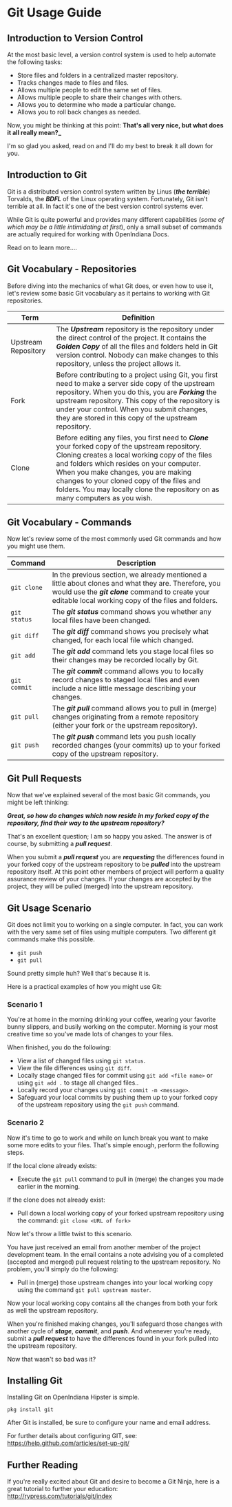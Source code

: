 # Git Usage Guide

## Introduction to Version Control

At the most basic level, a version control system is used to help automate the following tasks:

* Store files and folders in a centralized master repository.
* Tracks changes made to files and files.
* Allows multiple people to edit the same set of files.
* Allows multiple people to share their changes with others.
* Allows you to determine who made a particular change.
* Allows you to roll back changes as needed.

Now, you might be thinking at this point: **That's all very nice, but what does it all really mean?_**

I'm so glad you asked, read on and I'll do my best to break it all down for you.


## Introduction to Git

Git is a distributed version control system written by Linus (**_the terrible_**) Torvalds, the **_BDFL_** of the Linux operating system.
Fortunately, Git isn't terrible at all.
In fact it's one of the best version control systems ever.

While Git is quite powerful and provides many different capabilities (_some of which may be a little intimidating at first_), only a small subset of commands are actually required for working with OpenIndiana Docs.

Read on to learn more....


## Git Vocabulary - Repositories

Before diving into the mechanics of what Git does, or even how to use it, let's review some basic Git vocabulary as it pertains to working with Git repositories.


| Term | Definition
| --- | ---
| Upstream Repository | The **_Upstream_** repository is the repository under the direct control of the project. It contains the **_Golden Copy_** of all the files and folders held in Git version control. Nobody can make changes to this repository, unless the project allows it.
| Fork | Before contributing to a project using Git, you first need to make a server side copy of the upstream repository. When you do this, you are **_Forking_** the upstream repository. This copy of the repository is under your control. When you submit changes, they are stored in this copy of the upstream repository.
| Clone | Before editing any files, you first need to **_Clone_** your forked copy of the upstream repository. Cloning creates a local working copy of the files and folders which resides on your computer. When you make changes, you are making changes to your cloned copy of the files and folders. You may locally clone the repository on as many computers as you wish.


## Git Vocabulary - Commands

Now let's review some of the most commonly used Git commands and how you might use them.


| Command | Description
| --- | ---
| `git clone` | In the previous section, we already mentioned a little about clones and what they are. Therefore, you would use the **_git clone_** command to create your editable local working copy of the files and folders.
| `git status` | The **_git status_** command shows you whether any local files have been changed.
| `git diff` | The **_git diff_** command shows you precisely what changed, for each local file which changed.
| `git add` | The **_git add_** command lets you stage local files so their changes may be recorded locally by Git.
| `git commit` | The **_git commit_** command allows you to locally record changes to staged local files and even include a nice little message describing your changes.
| `git pull` | The **_git pull_** command allows you to pull in (merge) changes originating from a remote repository (either your fork or the upstream repository).
| `git push` | The **_git push_** command lets you push locally recorded changes (your commits) up to your forked copy of the upstream repository.


## Git Pull Requests

Now that we've explained several of the most basic Git commands, you might be left thinking:

**_Great, so how do changes which now reside in my forked copy of the repository, find their way to the upstream repository?_**

That's an excellent question; I am so happy you asked.
The answer is of course, by submitting a **_pull request_**.

When you submit a **_pull request_** you are **_requesting_** the differences found in your forked copy of the upstream repository to be **_pulled_** into the upstream repository itself.
At this point other members of project will perform a quality assurance review of your changes.
If your changes are accepted by the project, they will be pulled (merged) into the upstream repository.


## Git Usage Scenario

Git does not limit you to working on a single computer.
In fact, you can work with the very same set of files using multiple computers.
Two different git commands make this possible.

* `git push`
* `git pull`

Sound pretty simple huh?
Well that's because it is.

Here is a practical examples of how you might use Git:


### Scenario 1

You're at home in the morning drinking your coffee, wearing your favorite bunny slippers, and busily working on the computer.
Morning is your most creative time so you've made lots of changes to your files.

When finished, you do the following:

* View a list of changed files using `git status`.
* View the file differences using `git diff`.
* Locally stage changed files for commit using `git add <file name>` or using `git add .` to stage all changed files..
* Locally record your changes using `git commit -m <message>`.
* Safeguard your local commits by pushing them up to your forked copy of the upstream repository using the `git push` command.


### Scenario 2

Now it's time to go to work and while on lunch break you want to make some more edits to your files.
That's simple enough, perform the following steps.

If the local clone already exists:

* Execute the `git pull` command to pull in (merge) the changes you made earlier in the morning.

If the clone does not already exist:

* Pull down a local working copy of your forked upstream repository using the command: `git clone <URL of fork>`

Now let's throw a little twist to this scenario.

You have just received an email from another member of the project development team.
In the email contains a note advising you of a completed (accepted and merged) pull request relating to the upstream repository.
No problem, you'll simply do the following:

* Pull in (merge) those upstream changes into your local working copy using the command `git pull upstream master`.

Now your local working copy contains all the changes from both your fork as well the upstream repository.

When you're finished making changes, you'll safeguard those changes with another cycle of  **_stage_**, **_commit_**, and **_push_**.
And whenever you're ready, submit a **_pull request_** to have the differences found in your fork pulled into the upstream repository.

Now that wasn't so bad was it?


## Installing Git

Installing Git on OpenIndiana Hipster is simple.

`pkg install git`

After Git is installed, be sure to configure your name and email address.

For further details about configuring GIT, see: <https://help.github.com/articles/set-up-git/>


## Further Reading

If you're really excited about Git and desire to become a Git Ninja, here is a great tutorial to further your education: <http://rypress.com/tutorials/git/index>

